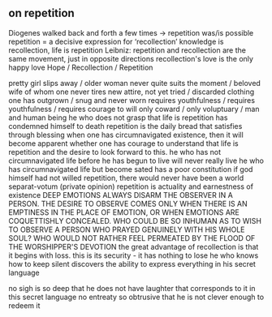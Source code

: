 ## on repetition

Diogenes walked back and forth a few times → repetition was/is possible
repetition = a decisive expression for ‘recollection’ 
knowledge is recollection, life is repetition
Leibniz: repetition and recollection are the same movement, just in opposite directions
recollection's love is the only happy love
Hope / Recollection / Repetition

pretty girl slips away / older woman never quite suits the moment / beloved wife of whom one never tires
new attire, not yet tried / discarded clothing one has outgrown / snug and never worn
requires youthfulness / requires youthfulness / requires courage to will
only coward / only voluptuary / man and human being
he who does not grasp that life is repetition has condemned himself to death
repetition is the daily bread that satisfies through blessing
when one has circumnavigated existence, then it will become apparent whether one has courage to understand that life is repetition and the desire to look forward to this. he who has not circumnavigated life before he has begun to live will never really live
he who has circumnavigated life but become sated has a poor constitution
if god himself had not willed repetition, there would never have been a world
separat-votum (private opinion)
repetition is actuality and earnestness of existence
DEEP EMOTIONS ALWAYS DISARM THE OBSERVER IN A PERSON. THE DESIRE TO OBSERVE COMES ONLY WHEN THERE IS AN EMPTINESS IN THE PLACE OF EMOTION, OR WHEN EMOTIONS ARE COQUETTISHLY  CONCEALED. WHO COULD BE SO INHUMAN AS TO WISH TO OBSERVE A PERSON WHO PRAYED GENUINELY WITH HIS WHOLE SOUL? WHO WOULD NOT RATHER FEEL PERMEATED BY THE FLOOD OF THE WORSHIPPER'S DEVOTION
the great advantage of recollection is that it begins with loss. this is its security - it has nothing to lose
he who knows how to keep silent discovers the ability to express everything in his secret language

no sigh is so deep that he does not have laughter that corresponds to it in this secret language
no entreaty so obtrusive that he is not clever enough to redeem it


